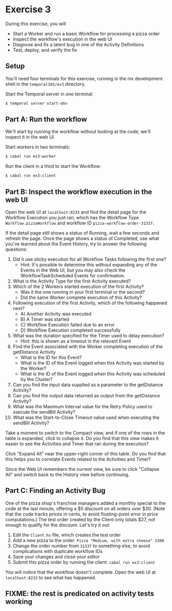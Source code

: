 # Exercise 3

During this exercise, you will

- Start a Worker and run a basic Workflow for processing a pizza order
- Inspect the workflow's execution in the web UI
- Diagnose and fix a latent bug in one of the Activity Definitions
- Test, deploy, and verify the fix

## Setup

You'll need four terminals for this exercise, running in the nix
development shell in the `temporal102/ex3` directory.

Start the Temporal server in one terminal:

```bash
$ temporal server start-dev
```

## Part A: Run the workflow

We'll start by running the workflow without looking at the code; we'll
inspect it in the web UI.

Start workers in two terminals:

```bash
$ cabal run ex3:worker
```

Run the client in a third to start the Workflow:

```bash
$ cabal run ex3:client
```

## Part B: Inspect the workflow execution in the web UI

Open the web UI at `localhost:8233` and find the detail page for the
Workflow Execution you just ran, which has the Workflow Type
`Workflow.pizzaWorkflow` and workflow ID `pizza-workflow-order-31337`.

If the detail page still shows a status of Running, wait a few seconds and refresh the page. Once the page shows a status of Completed, use what you've learned about the Event History, try to answer the following questions:

1. Did it use sticky execution for all Workflow Tasks following the first one?
   - Hint: It's possible to determine this without expanding any of the Events in the Web UI, but you may also check the WorkflowTaskScheduled Events for confirmation.
2. What is the Activity Type for the first Activity executed?
3. Which of the 2 Workers started execution of the first Activity?
   - Was it the one running in your first terminal or the second?
   - Did the same Worker complete execution of this Activity?
4. Following execution of the first Activity, which of the following happened next?
   - A) Another Activity was executed
   - B) A Timer was started
   - C) Workflow Execution failed due to an error
   - D) Workflow Execution completed successfully
5. What was the duration specified for the Timer used to delay execution?
   - Hint: this is shown as a timeout in the relevant Event
6. Find the Event associated with the Worker completing execution of the getDistance Activity
   - What is the ID for this Event?
   - What is the ID of the Event logged when this Activity was started by the Worker?
   - What is the ID of the Event logged when this Activity was scheduled by the Cluster?
7. Can you find the input data supplied as a parameter to the getDistance Activity?
8. Can you find the output data returned as output from the getDistance Activity?
9. What was the Maximum Interval value for the Retry Policy used to execute the sendBill Activity?
10. What was the Start-to-Close Timeout value used when executing the sendBill Activity?

Take a moment to switch to the Compact view, and if one of the rows in the table is expanded, click to collapse it. Do you find that this view makes it easier to see the Activities and Timer that ran during the execution?

Click "Expand All" near the upper-right corner of this table. Do you find that this helps you to correlate Events related to the Activities and Timer?

Since the Web UI remembers the current view, be sure to click "Collapse All" and switch back to the History view before continuing.

## Part C: Finding an Activity Bug

One of the pizza shop's franchise managers added a monthly special to
the code at the last minute, offering a $5 discount on all orders over
$30. (Note that the code tracks prices in cents, to avoid floating-point
error in price computations.) The test order created by the Client only
totals $27, not enough to qualify for the discount. Let's try it out:

1. Edit the `Client.hs` file, which creates the test order
2. Add a new pizza to the order: `Pizza "Medium, with extra cheese" 1300`
3. Change the order number from `31337` to something else, to avoid
   complications with duplicate workflow IDs
4. Save your changes and close your editor
5. Submit this pizza order by running the client: `cabal run ex3:client`

You will notice that the workflow doesn't complete. Open the web UI at
`localhost:8233` to see what has happened.

## FIXME: the rest is predicated on activity tests working


